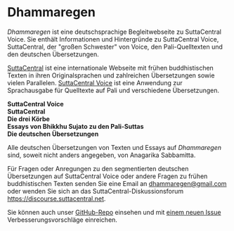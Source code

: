 # Dhammaregen
*Dhammaregen* ist eine deutschsprachige Begleitwebseite zu SuttaCentral Voice. Sie enthält Informationen und Hintergründe zu SuttaCentral Voice, SuttaCentral, der "großen Schwester" von Voice, den Pali-Quelltexten und den deutschen Übersetzungen.

[SuttaCentral](https://suttacentral.net/) ist eine internationale Webseite mit frühen buddhistischen Texten in ihren Originalsprachen und zahlreichen Übersetzungen sowie vielen Parallelen. [SuttaCentral Voice](https://voice.suttacentral.net/scv/index.html#/sutta) ist eine Anwendung zur Sprachausgabe für Quelltexte auf Pali und verschiedene Übersetzungen.

**SuttaCentral Voice**  
**SuttaCentral**  
**Die drei Körbe**  
**Essays von Bhikkhu Sujato zu den Pali-Suttas**  
**Die deutschen Übersetzungen**

Alle deutschen Übersetzungen von Texten und Essays auf *Dhammaregen* sind, soweit nicht anders angegeben, von Anagarika Sabbamitta.

Für Fragen oder Anregungen zu den segmentierten deutschen Übersetzungen auf SuttaCentral Voice oder andere Fragen zu frühen buddhistischen Texten senden Sie eine Email an dhammaregen@gmail.com oder wenden Sie sich an das SuttaCentral-Diskussionsforum https://discourse.suttacentral.net.

Sie können auch unser [GitHub-Repo](https://github.com/sc-voice/dhammaregen) einsehen und mit [einem neuen Issue](https://github.com/sc-voice/dhammaregen/issues/new) Verbesserungsvorschläge einreichen.
